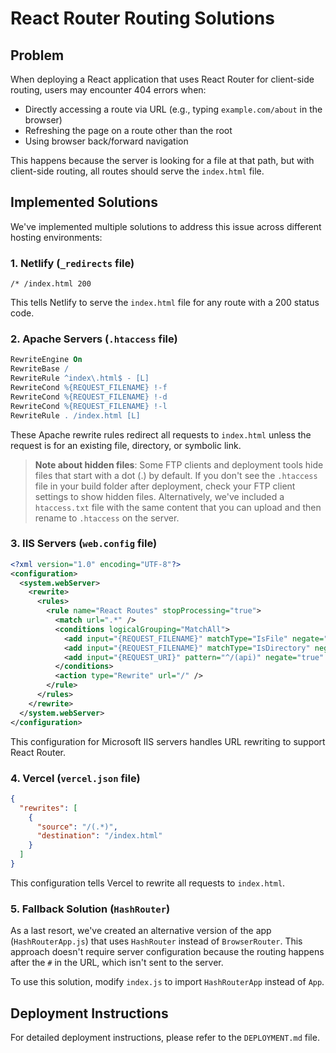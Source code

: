 # React Router Routing Solutions

## Problem

When deploying a React application that uses React Router for client-side routing, users may encounter 404 errors when:
- Directly accessing a route via URL (e.g., typing `example.com/about` in the browser)
- Refreshing the page on a route other than the root
- Using browser back/forward navigation

This happens because the server is looking for a file at that path, but with client-side routing, all routes should serve the `index.html` file.

## Implemented Solutions

We've implemented multiple solutions to address this issue across different hosting environments:

### 1. Netlify (`_redirects` file)

```
/* /index.html 200
```

This tells Netlify to serve the `index.html` file for any route with a 200 status code.

### 2. Apache Servers (`.htaccess` file)

```apache
RewriteEngine On
RewriteBase /
RewriteRule ^index\.html$ - [L]
RewriteCond %{REQUEST_FILENAME} !-f
RewriteCond %{REQUEST_FILENAME} !-d
RewriteCond %{REQUEST_FILENAME} !-l
RewriteRule . /index.html [L]
```

These Apache rewrite rules redirect all requests to `index.html` unless the request is for an existing file, directory, or symbolic link.

> **Note about hidden files**: Some FTP clients and deployment tools hide files that start with a dot (.) by default. If you don't see the `.htaccess` file in your build folder after deployment, check your FTP client settings to show hidden files. Alternatively, we've included a `htaccess.txt` file with the same content that you can upload and then rename to `.htaccess` on the server.

### 3. IIS Servers (`web.config` file)

```xml
<?xml version="1.0" encoding="UTF-8"?>
<configuration>
  <system.webServer>
    <rewrite>
      <rules>
        <rule name="React Routes" stopProcessing="true">
          <match url=".*" />
          <conditions logicalGrouping="MatchAll">
            <add input="{REQUEST_FILENAME}" matchType="IsFile" negate="true" />
            <add input="{REQUEST_FILENAME}" matchType="IsDirectory" negate="true" />
            <add input="{REQUEST_URI}" pattern="^/(api)" negate="true" />
          </conditions>
          <action type="Rewrite" url="/" />
        </rule>
      </rules>
    </rewrite>
  </system.webServer>
</configuration>
```

This configuration for Microsoft IIS servers handles URL rewriting to support React Router.

### 4. Vercel (`vercel.json` file)

```json
{
  "rewrites": [
    {
      "source": "/(.*)",
      "destination": "/index.html"
    }
  ]
}
```

This configuration tells Vercel to rewrite all requests to `index.html`.

### 5. Fallback Solution (`HashRouter`)

As a last resort, we've created an alternative version of the app (`HashRouterApp.js`) that uses `HashRouter` instead of `BrowserRouter`. This approach doesn't require server configuration because the routing happens after the `#` in the URL, which isn't sent to the server.

To use this solution, modify `index.js` to import `HashRouterApp` instead of `App`.

## Deployment Instructions

For detailed deployment instructions, please refer to the `DEPLOYMENT.md` file.